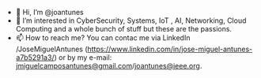 - 👋 Hi, I’m @joantunes
- 👀 I’m interested in CyberSecurity, Systems, IoT , AI, Networking, Cloud Computing and a whole bunch of stuff but these are the passions.
- 📫 How to reach me? You can contac me via LinkedIn /JoseMiguelAntunes (https://www.linkedin.com/in/jose-miguel-antunes-a7b5291a3/) or by my e-mail: jmiguelcamposantunes@gmail.com/joantunes@ieee.org.

<!---
joantunes/joantunes is a ✨ special ✨ because this is where i post the most relevant projects on my ongoing life.
--->
